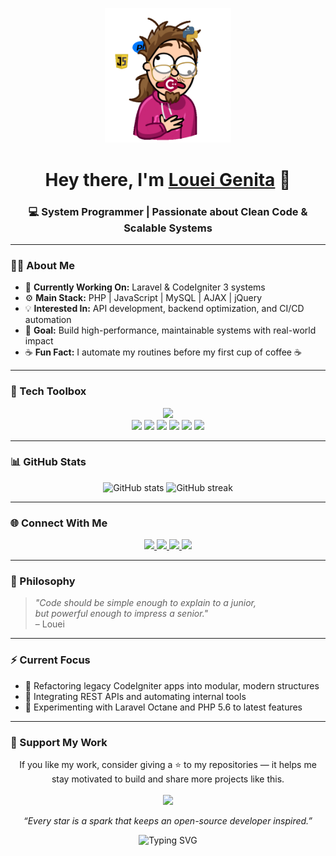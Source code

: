 <!-- Banner / GIF Section -->
<p align="center">
  <img src="https://github.com/systpro03/png/blob/main/programming.gif" width="40%" height="40%" alt="Banner">
</p>

<!-- Greeting -->
<h1 align="center">Hey there, I'm <a href="https://github.com/systpro03" target="_blank">Louei Genita</a> 👋</h1>
<h3 align="center">💻 System Programmer | Passionate about Clean Code & Scalable Systems</h3>

---

### 👨‍💻 About Me

- 🚀 **Currently Working On:** Laravel & CodeIgniter 3 systems  
- ⚙️ **Main Stack:** PHP | JavaScript | MySQL | AJAX | jQuery  
- 💡 **Interested In:** API development, backend optimization, and CI/CD automation  
- 🎯 **Goal:** Build high-performance, maintainable systems with real-world impact  
- ☕ **Fun Fact:** I automate my routines before my first cup of coffee ☕

---

### 🧰 Tech Toolbox

<p align="center">
  <img src="https://skillicons.dev/icons?i=php,laravel,js,jquery,html,css,bootstrap,mysql,git,vscode,linux,postman,github,apache" />
  <br>
  <img src="https://img.shields.io/badge/CodeIgniter-FC390E?style=for-the-badge&logo=codeigniter&logoColor=white" />
  <img src="https://img.shields.io/badge/AJAX-00599C?style=for-the-badge&logo=jquery&logoColor=white" />
  <img src="https://img.shields.io/badge/APIs-FF6C37?style=for-the-badge&logo=postman&logoColor=white" />
  <img src="https://img.shields.io/badge/JSON-000000?style=for-the-badge&logo=json&logoColor=white" />
  <img src="https://img.shields.io/badge/XAMPP-FB7A24?style=for-the-badge&logo=xampp&logoColor=white" />
  <img src="https://img.shields.io/badge/RESTful%20Services-005571?style=for-the-badge&logo=swagger&logoColor=white" />
</p>


---

### 📊 GitHub Stats

<p align="center">
  <img src="https://github-readme-stats.vercel.app/api?username=systpro03&show_icons=true&theme=radical&count_private=true" alt="GitHub stats" height="160"/>
  <img src="https://github-readme-streak-stats.herokuapp.com/?user=systpro03&theme=radical" alt="GitHub streak" height="160"/>
</p>

<!-- <p align="center">
  <img src="https://github-readme-activity-graph.vercel.app/graph?username=systpro03&theme=react-dark&hide_border=true&area=true" />
</p> -->

---
### 🌐 Connect With Me

<p align="center">
  <a href="https://github.com/systpro03" target="_blank">
    <img src="https://img.shields.io/badge/GitHub-100000?style=for-the-badge&logo=github&logoColor=white"/>
  </a>
  <a href="mailto:loueigenita@gmail.com" target="_blank">
    <img src="https://img.shields.io/badge/Email-0078D4?style=for-the-badge&logo=gmail&logoColor=white"/>
  </a>
  <a href="https://www.linkedin.com/in/loueigenita" target="_blank">
    <img src="https://img.shields.io/badge/LinkedIn-0077B5?style=for-the-badge&logo=linkedin&logoColor=white"/>
  </a>
  <a href="https://www.facebook.com/loueigenita" target="_blank">
    <img src="https://img.shields.io/badge/Facebook-1877F2?style=for-the-badge&logo=facebook&logoColor=white"/>
  </a>
</p>


---

### 🧠 Philosophy

> *"Code should be simple enough to explain to a junior,  
but powerful enough to impress a senior."*  
– Louei

---

### ⚡ Current Focus

- 🔹 Refactoring legacy CodeIgniter apps into modular, modern structures  
- 🔹 Integrating REST APIs and automating internal tools  
- 🔹 Experimenting with Laravel Octane and PHP 5.6 to latest features  

---

### 💖 Support My Work

<p align="center">
  If you like my work, consider giving a ⭐ to my repositories —  
  it helps me stay motivated to build and share more projects like this.  
  <br><br>
  <a href="https://github.com/systpro03?tab=repositories" target="_blank">
    <img src="https://img.shields.io/badge/⭐_Star%20My%20Repos-FC390E?style=for-the-badge&logo=github&logoColor=white" />
  </a>
</p>

<p align="center">
  <i>“Every star is a spark that keeps an open-source developer inspired.”</i>
</p>

<p align="center">
  <img src="https://readme-typing-svg.herokuapp.com?font=Fira+Code&weight=500&size=22&pause=1000&color=F7007C&center=true&vCenter=true&width=600&lines=Building+smart+systems...;Optimizing+code+for+performance...;Always+learning+something+new!" alt="Typing SVG" />
</p>
